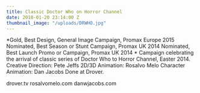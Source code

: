 ```yaml
---
title: Classic Doctor Who on Horror Channel
date: 2018-01-20 23:14:00 Z
thumbnail_image: "/uploads/DRWHO.jpg"
---
```


*Gold, Best Design, General Image Campaign, Promax Europe 2015
Nominated, Best Season or Stunt Campaign, Promax UK 2014
Nominated, Best Launch Promo or Campaign, Promax UK 2014
*
Campaign celebrating the arrival of classic series of Doctor Who to Horror Channel, Easter 2014.
Creative Direction: Pete Jeffs
2D/3D Animation: Rosalvo Melo
Character Animation: Dan Jacobs
Done at Drover.

drover.tv
rosalvomelo.com
danwjacobs.com